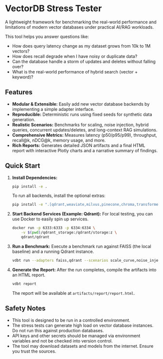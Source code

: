 # VectorDB Stress Tester

A lightweight framework for benchmarking the real-world performance and limitations of modern vector databases under practical AI/RAG workloads.

This tool helps you answer questions like:
- How does query latency change as my dataset grows from 10k to 1M vectors?
- How does recall degrade when I have noisy or duplicate data?
- Can the database handle a storm of updates and deletes without falling over?
- What is the real-world performance of hybrid search (vector + keyword)?

## Features

- **Modular & Extensible:** Easily add new vector database backends by implementing a simple adapter interface.
- **Reproducible:** Deterministic runs using fixed seeds for synthetic data generation.
- **Realistic Scenarios:** Benchmarks for scaling, noise injection, hybrid queries, concurrent updates/deletes, and long-context RAG simulations.
- **Comprehensive Metrics:** Measures latency (p50/p95/p99), throughput, recall@k, nDCG@k, memory usage, and more.
- **Rich Reports:** Generates detailed JSON artifacts and a final HTML report with interactive Plotly charts and a narrative summary of findings.

## Quick Start

1.  **Install Dependencies:**
    ```bash
    pip install -e .
    ```
    To run all backends, install the optional extras:
    ```bash
    pip install -e ".[qdrant,weaviate,milvus,pinecone,chroma,transformers]"
    ```

2.  **Start Backend Services (Example: Qdrant):**
    For local testing, you can use Docker to easily spin up services.
    ```bash
    docker run -p 6333:6333 -p 6334:6334 \
        -v $(pwd)/qdrant_storage:/qdrant/storage:z \
        qdrant/qdrant
    ```

3.  **Run a Benchmark:**
    Execute a benchmark run against FAISS (the local baseline) and a running Qdrant instance.
    ```bash
    vdbt run --adapters faiss,qdrant --scenarios scale_curve,noise_injection
    ```

4.  **Generate the Report:**
    After the run completes, compile the artifacts into an HTML report.
    ```bash
    vdbt report
    ```
    The report will be available at `artifacts/report/report.html`.

## Safety Notes

- This tool is designed to be run in a controlled environment.
- The stress tests can generate high load on vector database instances. Do not run this against production databases.
- API keys and other secrets should be managed via environment variables and not be checked into version control.
- The tool may download datasets and models from the internet. Ensure you trust the sources.